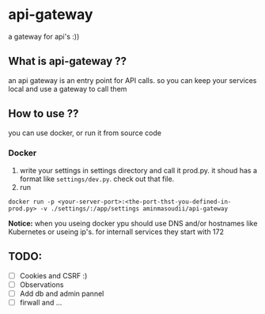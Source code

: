 # api-gateway
a gateway for api's :))

## What is api-gateway ??
an api gateway is an entry point for API calls. so you can keep your services local and use a gateway to call them 

## How to use ??
you can use docker, or run it from source code
### Docker
1. write your settings in settings directory and call it prod.py. it shoud has a format like `settings/dev.py`. check out that file.
3. run 
```
docker run -p <your-server-port>:<the-port-thst-you-defined-in-prod.py> -v ./settings/:/app/settings aminmasoudii/api-gateway
```
**Notice:** when you useing docker ypu should use DNS and/or hostnames like Kubernetes or useing ip's. for internall services they start with 172 

## TODO:
- [ ] Cookies and CSRF :)
- [ ] Observations
- [ ] Add db and admin pannel
- [ ] firwall and ...
